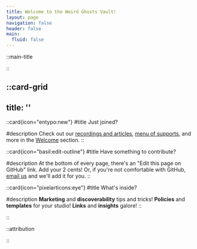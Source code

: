 ```yaml
---
title: Welcome to the Weird Ghosts Vault!
layout: page
navigation: false
header: false
main:
  fluid: false
---
```



::main-title

::


::card-grid
---
title: ''
---

::card{icon="entypo:new"}
#title
Just joined?

#description
Check out our [recordings and articles](/baby-ghosts/cohort-3-recordings), [menu of supports](/handbook/get-support/from-gamma-space), and more in the [Welcome](/babyghosts/welcome) section.
::

::card{icon="basil:edit-outline"}
#title
Have something to contribute?

#description
At the bottom of every page, there's an "Edit this page on GitHub" link. Add your 2 cents! Or, if you're not comfortable with GitHub, [email us](mailto:hello@weirdghosts.ca) and we'll add it for you.
::

::card{icon="pixelarticons:eye"}
#title
What's inside?

#description
**Marketing** and **discoverability** tips and tricks!
**Policies** and **templates** for your studio!
**Links** and **insights** galore! 
::

::


::attribution

::

